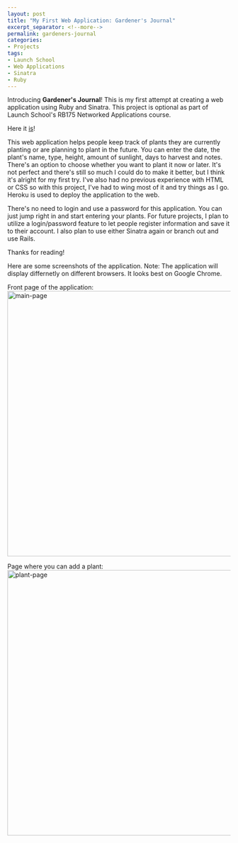 ```yaml
---
layout: post
title: "My First Web Application: Gardener's Journal"
excerpt_separator: <!--more-->
permalink: gardeners-journal
categories:
- Projects
tags:
- Launch School
- Web Applications
- Sinatra
- Ruby
---
```


Introducing **Gardener's Journal**! This is my first attempt at creating a web application using Ruby and Sinatra. This project is optional as part of Launch School's RB175 Networked Applications course. 

Here it [is](https://gardeners-journal.herokuapp.com/plants)!

This web application helps people keep track of plants they are currently planting or are planning to plant in the future. You can enter the date, the plant's name, type, height, amount of sunlight, days to harvest and notes. There's an option to choose whether you want to plant it now or later. It's not perfect and there's still so much I could do to make it better, but I think it's alright for my first try. I've also had no previous experience with HTML or CSS so with this project, I've had to wing most of it and try things as I go. Heroku is used to deploy the application to the web.

<!--more-->

There's no need to login and use a password for this application. You can just jump right in and start entering your plants. For future projects, I plan to utilize a login/password feature to let people register information and save it to their account. I also plan to use either Sinatra again or branch out and use Rails. 

Thanks for reading!

Here are some screenshots of the application. Note: The application will display differnetly on different browsers. It looks best on Google Chrome.

Front page of the application:
<img src="app.png" alt="main-page" width="600"/>

Page where you can add a plant:
<img src="app2.png" alt="plant-page" width="600"/>
